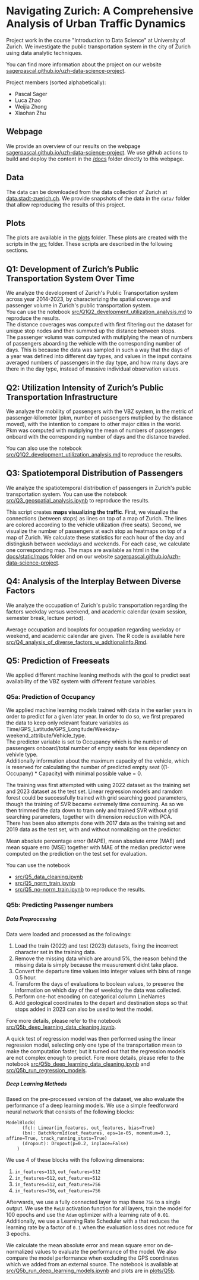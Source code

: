# Navigating Zurich: A Comprehensive Analysis of Urban Traffic Dynamics
Project work in the course "Introduction to Data Science" at University of Zurich.
We investigate the public transportation system in the city of Zurich using data analytic techniques.

You can find more information about the project on our website [sagerpascal.github.io/uzh-data-science-project](https://sagerpascal.github.io/uzh-data-science-project/).

Project members (sorted alphabetically):

- Pascal Sager
- Luca Zhao
- Weijia Zhong
- Xiaohan Zhu

## Webpage

We provide an overview of our results on the webpage  [sagerpascal.github.io/uzh-data-science-project](https://sagerpascal.github.io/uzh-data-science-project/).
We use github actions to build and deploy the content in the [/docs](./docs) folder directly to this webpage.

## Data

The data can be downloaded from the data collection of Zurich at [data.stadt-zuerich.ch](https://data.stadt-zuerich.ch/dataset/vbz_fahrgastzahlen_ogd).
We provide snapshots of the data in the `data/` folder that allow reproducing the results of this project.

## Plots

The plots are available in the [plots](./plots) folder.
These plots are created with the scripts in the [src](./src) folder.
These scripts are described in the following sections.

## Q1: Development of Zurich’s Public Transportation System Over Time

We analyze the development of Zurich's Public Transportation system across year 2014-2023, by characterizing the spatial coverage and 
passenger volume in Zurich's public transportation system. <br>
You can use the notebook [src/Q1Q2_development_utilization_analysis.md](./src/Q1Q2_development_utilization_analysis) to reproduce the results. <br>
The distance coverages was computed with first filtering out the dataset for unique stop nodes and then summed up the distance between stops. <br>
The passenger volumn was computed with mutiplying the mean of numbers of passengers aboarding the vehicle with the corresponding number of days. This is because the data was sampled in such a way that the days of a year was defined into different day types, and values in the input contains averaged numbers of passengers in the day type, and how many days are there in the day type, instead of massive individual observation values. 

## Q2: Utilization Intensity of Zurich’s Public Transportation Infrastructure

We analyze the mobility of passengers with the VBZ system, in the metric of passenger-kilometer (pkm, number of passengers mutiplied by the distance moved), with the intention to compare to other major cities in the world.<br>
Pkm was computed with mutiplying the mean of numbers of passengers onboard with the corresponding number of days and the distance traveled.

You can also use the notebook [src/Q1Q2_development_utilization_analysis.md](./src/Q1Q2_development_utilization_analysis) to reproduce the results.


## Q3: Spatiotemporal Distribution of Passengers

We analyze the spatiotemporal distribution of passengers in Zurich's public transportation system.
You can use the notebook [src/Q3_geospatial_analysis.ipynb](./src/Q3_geospatial_analysis.ipynb) to reproduce the results.

This script creates **maps visualizing the traffic**. First, we visualize the connections (between stops) as lines on top of a map of Zurich.
The lines are colored according to the vehicle utilization (free seats).
Second, we visualize the number of passengers at each stop as heatmaps on top of a map of Zurich.
We calculate these statistics for each hour of the day and distingiush between weekdays and weekends. For each case, we calculate one corresponding map.
The maps are available as html in the [docs/static/maps](./docs/static/maps) folder and on our website [sagerpascal.github.io/uzh-data-science-project](https://sagerpascal.github.io/uzh-data-science-project/).


## Q4: Analysis of the Interplay Between Diverse Factors

We analyze the occupation of Zurich's public transportation regarding the factors weekday versus weekend, and academic calendar (exam session, semester break, lecture period).

Average occupation and boxplots for occupation regarding weekday or weekend, and academic calendar are given. The R code is available here [src/Q4_analysis_of_diverse_factors_w_addtionalinfo.Rmd](./src/Q4_analysis_of_diverse_factors_w_addtionalinfo).


## Q5: Prediction of Freeseats

We applied different machine leaning methods with the goal to predict seat availability of the VBZ system with different feature variables.

### Q5a: Prediction of Occupancy

We applied machine learning models trained with data in the earlier years in order to predict for a given later year. In order to do so, we first prepared the data to keep only relevant feature variables as Time/GPS_Latitude/GPS_Longitude/Weekday-weekend_attribute/Vehicle_type.<br>
The predictor variable is set to Occupancy which is the number of passengers onboard/total number of empty seats for less dependency on vehivle type.<br>
Additionally information about the maximum capacity of the vehicle, which is reserved for calculating the number of predicted empty seat ((1- Occupany) * Capacity) with minimal possible value = 0.<br>

The training was first attempted with using 2022 dataset as the training set and 2023 dataset as the test set. Linear regression models and ramdom forest could be successfully trained with grid searching good parameters, though the training of SVR became extremely time consuming. As so we then trimmed the data down to tram only and trained SVR without grid searching parameters, together with dimension reduction with PCA.<br>
There has been also attempts done with 2017 data as the training set and 2019 data as the test set, with and without normalizing on the predictor.<br>

Mean absolute percentage error (MAPE), mean absolute error (MAE) and mean square erro (MSE) together with MAE of the median predictor were computed on the prediction on the test set for evaluation.<br>

You can use the notebook
- [src/Q5_data_cleaning.ipynb](./src/Q5_data_cleaning.ipynb)
- [src/Q5_norm_train.ipynb](./src/Q5_norm_train.ipynb)
- [src/Q5_no-norm_train.ipynb](./src/Q5_no-norm_train.ipynb)
to reproduce the results.

### Q5b: Predicting Passenger numbers

##### Data Preprocessing

Data were loaded and processed as the followings:
1. Load the train (2022) and test (2023) datasets, fixing the incorrect character set in the training data.
2. Remove the missing data which are around 5%, the reason behind the missing data is simply because the measurement didnt take place.
3. Convert the departure time values into integer values with bins of range 0.5 hour.
4. Transform the days of evaluations to boolean values, to preserve the information on which day of the of weekday the data was collected.
5. Perform one-hot encoding on categorical column LineNames
6. Add geological coordinates to the depart and destination stops so that stops added in 2023 can also be used to test the model. 

Fore more details, please refer to the notebook [src/Q5b_deep_learning_data_cleaning.ipynb](./src/Q5b_deep_learning_data_cleaning.ipynb).

A quick test of regression model was then performed using the linear regression model, selecting only one type of the transportation mean
to make the computation faster, but it turned out that the regression models are not complex enough to predict.
Fore more details, please refer to the notebook [src/Q5b_deep_learning_data_cleaning.ipynb](./src/Q5b_deep_learning_data_cleaning.ipynb) and
[src/Q5b_run_regression_models](./src/Q5b_run_regression_models).

##### Deep Learning Methods

Based on the pre-processed version of the dataset, we also evaluate the performance of a deep learning models.
We use a simple feedforward neural network that consists of the following blocks:

```
ModelBlock(
      (fc): Linear(in_features, out_features, bias=True)
      (bn): BatchNorm1d(out_features, eps=1e-05, momentum=0.1, affine=True, track_running_stats=True)
      (dropout): Dropout(p=0.2, inplace=False)
    )
```

We use 4 of these blocks with the following dimensions:

1. `in_features=113`, `out_features=512`
2. `in_features=512`, `out_features=512`
3. `in_features=512`, `out_features=756`
4. `in_features=756`, `out_features=756`

Afterwards, we use a fully connected layer to map these `756` to a single output.
We use the `ReLU` activation function for all layers, train the model for 100 epochs and use the `Adam` optimizer with a learning rate of `0.01`.
Additionally, we use a Learning Rate Scheduler with a that reduces the learning rate by a factor of `0.1` when the evaluation loss
does not reduce for 3 epochs.

We calculate the mean absolute error and mean square error on de-normalized values to evaluate the performance of the model.
We also compare the model performance when excluding the GPS coordinates which we added from an external source.
The notebook is available at [src/Q5b_run_deep_learning_models.ipynb](./src/Q5b_run_deep_learning_models.ipynb) and plots are in [plots/Q5b](./plots/Q5b).
